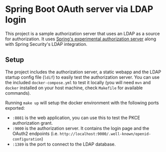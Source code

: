 # Spring Boot OAuth server via LDAP login
This project is a sample authorization server that uses an LDAP as a source for authorization. It uses [Spring's experimental authorization server](https://github.com/spring-projects-experimental/spring-authorization-server) along with Spring Security's LDAP integration.


## Setup
The project includes the authorization server, a static webapp and the LDAP startup config file (`ldif`) to easily test the authorization server. You can use the included `docker-compose.yml` to test it locally (you will need `mvn` and `docker` installed on your host machine, check `Makefile` for available commands).

Running `make up` will setup the docker environment with the following ports exported:
- `:8081` is the web application, you can use this to test the PKCE authorization grant.
- `:9000` is the authorization server. It contains the login page and the OAuth2 endpoints (i.e. `http://localhost:9000/.well-known/openid-configuration`)
- `:1389` is the port to connect to the LDAP database.

